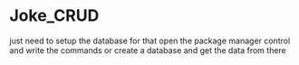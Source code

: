 # Joke_CRUD

just need to setup the database for that open the package manager control and write the commands or create a database and get the data from there 
